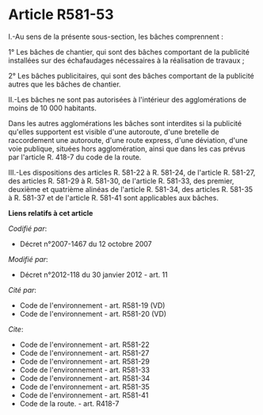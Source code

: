 # Article R581-53

I.-Au sens de la présente sous-section, les bâches comprennent : 

1° Les bâches de chantier, qui sont des bâches comportant de la publicité installées sur des échafaudages nécessaires à la
réalisation de travaux ; 

2° Les bâches publicitaires, qui sont des bâches comportant de la publicité autres que les bâches de chantier. 

II.-Les bâches ne sont pas autorisées à l'intérieur des agglomérations de moins de 10 000 habitants. 

Dans les autres agglomérations les bâches sont interdites si la publicité qu'elles supportent est visible d'une autoroute,
d'une bretelle de raccordement une autoroute, d'une route express, d'une déviation, d'une voie publique, situées hors
agglomération, ainsi que dans les cas prévus par l'article R. 418-7 du code de la route. 

III.-Les dispositions des articles R. 581-22 à R. 581-24, de l'article R. 581-27, des articles R. 581-29 à R. 581-30, de
l'article R. 581-33, des premier, deuxième et quatrième alinéas de l'article R. 581-34, des articles R. 581-35 à R. 581-37 et
de l'article R. 581-41 sont applicables aux bâches.

**Liens relatifs à cet article**

_Codifié par_:

  - Décret n°2007-1467 du 12 octobre 2007

_Modifié par_:

  - Décret n°2012-118 du 30 janvier 2012 - art. 11

_Cité par_:

  - Code de l'environnement - art. R581-19 (VD)
  - Code de l'environnement - art. R581-20 (VD)

_Cite_:

  - Code de l'environnement - art. R581-22
  - Code de l'environnement - art. R581-27
  - Code de l'environnement - art. R581-29
  - Code de l'environnement - art. R581-33
  - Code de l'environnement - art. R581-34
  - Code de l'environnement - art. R581-35
  - Code de l'environnement - art. R581-41
  - Code de la route. - art. R418-7
